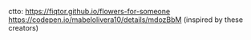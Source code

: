 ctto: 
https://fiqtor.github.io/flowers-for-someone
https://codepen.io/mabelolivera10/details/mdozBbM
(inspired by these creators)
